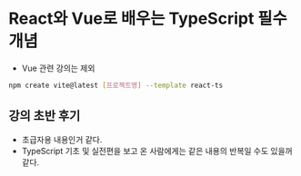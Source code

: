 # React와 Vue로 배우는 TypeScript 필수 개념

- Vue 관련 강의는 제외

```sh
npm create vite@latest [프로젝트명] --template react-ts
```

## 강의 초반 후기

- 초급자용 내용인거 같다.
- TypeScript 기초 및 실전편을 보고 온 사람에게는 같은 내용의 반복일 수도 있을꺼 같다.
